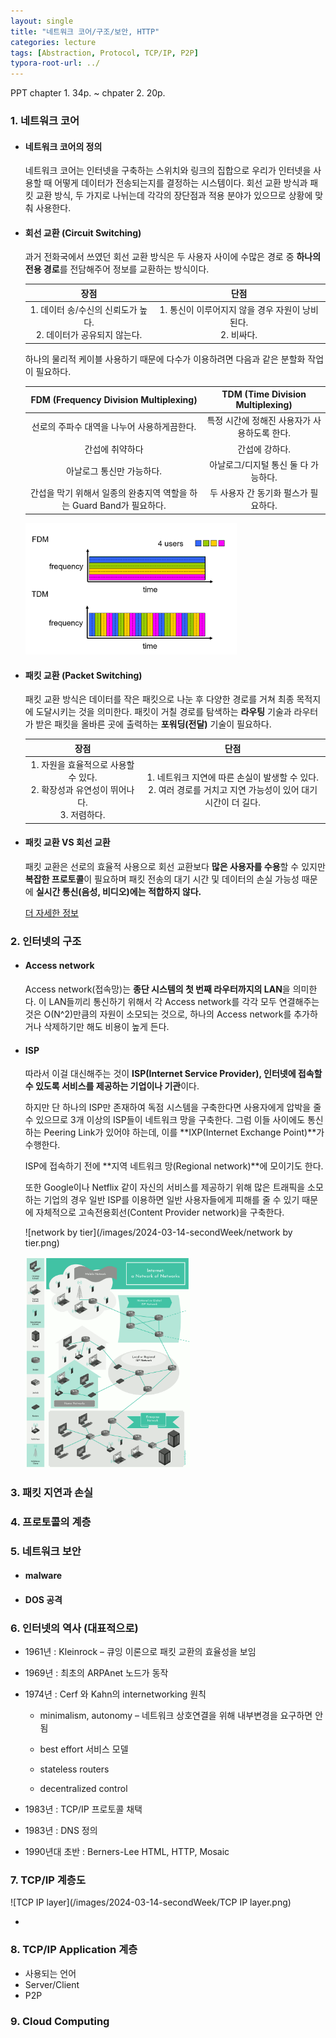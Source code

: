 ```yaml
---
layout: single
title: "네트워크 코어/구조/보안, HTTP"
categories: lecture
tags: [Abstraction, Protocol, TCP/IP, P2P]
typora-root-url: ../
---
```


PPT chapter 1. 34p. ~ chpater 2. 20p.

### 1. 네트워크 코어

- #### 네트워크 코어의 정의

  네트워크 코어는 인터넷을 구축하는 스위치와 링크의 집합으로 우리가 인터넷을 사용할 때 어떻게 데이터가 전송되는지를 결정하는 시스템이다. 회선 교환 방식과 패킷 교환 방식, 두 가지로 나뉘는데 각각의 장단점과 적용 분야가 있으므로 상황에 맞춰 사용한다.
  
- #### 회선 교환 (Circuit Switching)

  과거 전화국에서 쓰였던 회선 교환 방식은 두 사용자 사이에 수많은 경로 중 **하나의 전용 경로**를 전담해주어 정보를 교환하는 방식이다.

  |                             장점                             |                             단점                             |
  | :----------------------------------------------------------: | :----------------------------------------------------------: |
  | 1. 데이터 송/수신의 신뢰도가 높다.<br />2. 데이터가 공유되지 않는다. | 1. 통신이 이루어지지 않을 경우 자원이 낭비된다.<br />2. 비싸다. |

  

  하나의 물리적 케이블 사용하기 때문에 다수가 이용하려면 다음과 같은 분할화 작업이 필요하다.

  |            FDM (Frequency Division Multiplexing)             |       TDM (Time Division Multiplexing)       |
  | :----------------------------------------------------------: | :------------------------------------------: |
  |         선로의 주파수 대역을 나누어 사용하게끔한다.          | 특정 시간에 정해진 사용자가 사용하도록 한다. |
  |                       간섭에 취약하다                        |                간섭에 강하다.                |
  |                  아날로그 통신만 가능하다.                   |     아날로그/디지털 통신 둘 다 가능하다.     |
  | 간섭을 막기 위해서 일종의 완충지역 역할을 하는 Guard Band가 필요하다. |     두 사용자 간 동기화 펄스가 필요하다.     |

  <img src="/images/2024-03-14-secondWeek/FDM TDM.png" alt="FDM TDM" style="zoom: 33%;" />

  

- #### 패킷 교환 (Packet Switching)

  패킷 교환 방식은 데이터를 작은 패킷으로 나눈 후 다양한 경로를 거쳐 최종 목적지에 도달시키는 것을 의미한다. 패킷이 거칠 경로를 탐색하는 **라우팅** 기술과 라우터가 받은 패킷을 올바른 곳에 출력하는 **포워딩(전달)** 기술이 필요하다.

  |                             장점                             |                             단점                             |
  | :----------------------------------------------------------: | :----------------------------------------------------------: |
  | 1. 자원을 효율적으로 사용할 수 있다.<br />2. 확장성과 유연성이 뛰어나다.<br />3. 저렴하다. | 1. 네트워크 지연에 따른 손실이 발생할 수 있다.<br />2. 여러 경로를 거치고 지연 가능성이 있어 대기 시간이 더 길다. |

- #### 패킷 교환 VS 회선 교환

  패킷 교환은 선로의 효율적 사용으로 회선 교환보다 **많은 사용자를 수용**할 수 있지만 **복잡한 프로토콜**이 필요하며 패킷 전송의 대기 시간 및 데이터의 손실 가능성 때문에 **실시간 통신(음성, 비디오)에는 적합하지 않다.**

  [더 자세한 정보](https://www.geeksforgeeks.org/difference-between-circuit-switching-and-packet-switching/)



### 2. 인터넷의 구조

- #### Access network

  Access network(접속망)는 **종단 시스템의 첫 번째 라우터까지의 LAN**을 의미한다. 이 LAN들끼리 통신하기 위해서 각 Access network를 각각 모두 연결해주는 것은 O(N^2)만큼의 자원이 소모되는 것으로, 하나의 Access network를 추가하거나 삭제하기만 해도 비용이 높게 든다.

- #### ISP

  따라서 이걸 대신해주는 것이 **ISP(Internet Service Provider), 인터넷에 접속할 수 있도록 서비스를 제공하는 기업이나 기관**이다.

  하지만 단 하나의 ISP만 존재하여 독점 시스템을 구축한다면 사용자에게 압박을 줄 수 있으므로 3개 이상의 ISP들이 네트워크 망을 구축한다. 그럼 이들 사이에도 통신하는 Peering Link가 있어야 하는데, 이를 **IXP(Internet Exchange Point)**가 수행한다.

  ISP에 접속하기 전에 **지역 네트워크 망(Regional network)**에 모이기도 한다.

  또한 Google이나 Netflix 같이 자신의 서비스를 제공하기 위해 많은 트래픽을 소모하는 기업의 경우 일반 ISP를 이용하면 일반 사용자들에게 피해를 줄 수 있기 때문에 자체적으로 고속전용회선(Content Provider network)을 구축한다.

  ![network by tier](/images/2024-03-14-secondWeek/network by tier.png)

  

  <img src="/images/2024-03-14-secondWeek/internet structurepng.png" alt="internet structurepng" style="zoom:33%;" />

### 3. 패킷 지연과 손실

### 4. 프로토콜의 계층

### 5. 네트워크 보안

- #### malware

- #### DOS 공격

### 6. 인터넷의 역사 (대표적으로)

- 1961년 : Kleinrock – 큐잉 이론으로 패킷 교환의 효율성을 보임

- 1969년 : 최초의 ARPAnet 노드가 동작

- 1974년 : Cerf 와 Kahn의 internetworking 원칙

  - minimalism, autonomy – 네트워크 상호연결을 위해 내부변경을 요구하면 안됨

  - best effort 서비스 모델

  - stateless routers

  - decentralized control

- 1983년 : TCP/IP 프로토콜 채택

- 1983년 : DNS 정의

- 1990년대 초반 : Berners-Lee HTML, HTTP, Mosaic

### 7. TCP/IP 계층도

![TCP IP layer](/images/2024-03-14-secondWeek/TCP IP layer.png)

- 

### 8. TCP/IP Application 계층

- 사용되는 언어
- Server/Client
- P2P

### 9. Cloud Computing
